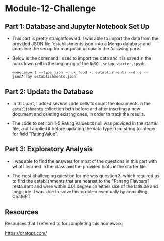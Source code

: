 # Module-12-Challenge

## Part 1: Database and Jupyter Notebook Set Up

- This part is pretty straightforward. I was able to import the data from the provided JSON file 'establishments.json' into a Mongo database and complete the set up for manipulating data in the following parts.

- Below is the command I used to import the data and it is saved in the markdown cell in the beginning of the `NoSQL_setup_starter.ipynb`.

    ```shell
    mongoimport --type json -d uk_food -c establishments --drop --jsonArray establishments.json
    ```

## Part 2: Update the Database

- In this part, I added several code cells to count the documents in the `establishments` collection both before and after inserting a new document and deleting existing ones, in order to track the results.

- The code to set non 1-5 Rating Values to null was provided in the starter file, and I applied it before updating the data type from string to integer for field "RatingValue".

## Part 3: Exploratory Analysis

- I was able to find the answers for most of the questions in this part with what I learned in the class and the provided hints in the starter file.

- The most challenging question for me was question 3, which required us to find the establishments that are nearest to the "Penang Flavours" restaurant and were within 0.01 degree on either side of the latitude and longitude. I was able to solve this problem eventually by consulting ChatGPT.

## Resources

Resources that I referred to for completing this homework:

<https://chatgpt.com/>